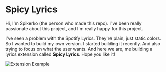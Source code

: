 # Spicy Lyrics

Hi, I'm Spikerko (the person who made this repo). I've been really passionate about this project, and I'm really happy for this project.

I've seen a problem with the Spotify Lyrics. They're plain, just static colors. So I wanted to build my own version. I started building it recently. And also trying to focus on what the user wants. And here we are, me building a lyrics extension called **Spicy Lyrics**. Hope you like it!

![Extension Example](./previews/page.gif)